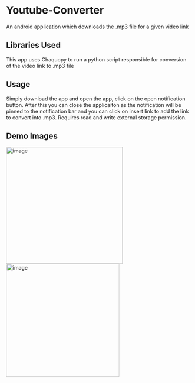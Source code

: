 # Youtube-Converter
An android application which downloads the .mp3 file for a given video link

## Libraries Used
This app uses Chaquopy to run a python script responsible for conversion of the video link to .mp3 file

## Usage
Simply download the app and open the app, click on the open notification button. After this you can close the applicaiton as the notification will be pinned to the notification bar and you can click on insert link to add the link to convert into .mp3. Requires read and write external storage permission.

## Demo Images
<img width="316" alt="image" src="https://user-images.githubusercontent.com/43075405/183878703-cf9d69a7-a31f-4d72-80c1-b8e88e3022f5.png">  <img width="307" alt="image" src="https://user-images.githubusercontent.com/43075405/183879332-792b9ce5-b1b5-4871-9044-9ceb059d89c0.png">





